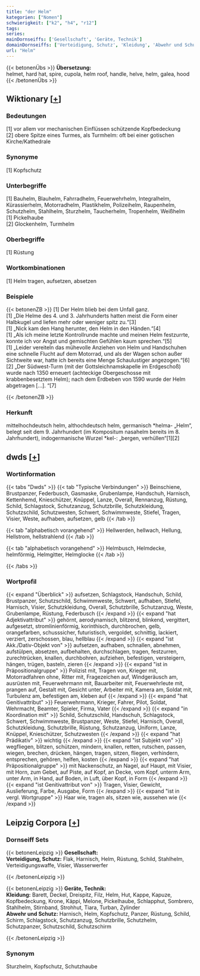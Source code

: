 ```yaml
---
title: "der Helm"
kategorien: ["Nomen"]
schwierigkeit: ["k2", "h4", "r12"]
tags:
series:
mainDornseiffs: ['Gesellschaft', 'Geräte, Technik']
domainDornseiffs: ['Verteidigung, Schutz', 'Kleidung', 'Abwehr und Schutz']
url: "Helm"
---
```


{{< betonenÜbs >}}
**Übersetzung:**  
helmet, hard hat, spire, cupola, helm roof, handle, helve, helm, galea, hood  
{{< /betonenÜbs >}}

## Wiktionary [[+](https://de.wiktionary.org/wiki/Helm)]

### Bedeutungen
[1] vor allem vor mechanischen Einflüssen schützende Kopfbedeckung  
[2] obere Spitze eines Turmes, als Turmhelm: oft bei einer gotischen Kirche/Kathedrale  

### Synonyme
[1] Kopfschutz  

### Unterbegriffe
[1] Bauhelm, Blauhelm, Fahrradhelm, Feuerwehrhelm, Integralhelm, Kürassierhelm, Motorradhelm, Plastikhelm, Polizeihelm, Raupenhelm, Schutzhelm, Stahlhelm, Sturzhelm, Taucherhelm, Tropenhelm, Weißhelm  
[1] Pickelhaube  
[2] Glockenhelm, Turmhelm  

### Oberbegriffe
[1] Rüstung  

### Wortkombinationen
[1] Helm tragen, aufsetzen, absetzen  

### Beispiele
{{< betonenZB >}}
[1] Der Helm blieb bei dem Unfall ganz.  
[1] „Die Helme des 4. und 3. Jahrhunderts hatten meist die Form einer Halbkugel und liefen mehr oder weniger spitz zu.“[3]  
[1] „Nick kam den Hang herunter, den Helm in den Händen.“[4]  
[1] „Als ich meine letzte Kontrollrunde machte und meinen Helm festzurrte, konnte ich vor Angst und gemischten Gefühlen kaum sprechen.“[5]  
[1] „Leider vereiteln das mühevolle Anziehen von Helm und Handschuhen eine schnelle Flucht auf dem Motorrad, und als der Wagen schon außer Sichtweite war, hatte ich bereits eine Menge Schaulustiger angezogen.“[6]  
[2] „Der Südwest-Turm (mit der Gottsleichnamskapelle im Erdgeschoß) wurde nach 1350 erneuert (achteckige Obergeschosse mit krabbenbesetztem Helm); nach dem Erdbeben von 1590 wurde der Helm abgetragen […]. “[7]  

{{< /betonenZB >}}
### Herkunft
mittelhochdeutsch helm, althochdeutsch helm, germanisch *helma- „Helm“, belegt seit dem 9. Jahrhundert (im Kompositum nasahelm bereits im 8. Jahrhundert), indogermanische Wurzel *kel-: „bergen, verhüllen“[1][2]  



## dwds [[+](https://www.dwds.de/wb/Helm)]

### Wortinformation
{{< tabs "Dwds" >}}
{{< tab "Typische Verbindungen" >}}
Beinschiene, Brustpanzer, Federbusch, Gasmaske, Grubenlampe, Handschuh, Harnisch, Kettenhemd, Knieschützer, Knüppel, Lanze, Overall, Rennanzug, Rüstung, Schild, Schlagstock, Schutzanzug, Schutzbrille, Schutzkleidung, Schutzschild, Schutzwesten, Schwert, Schwimmweste, Stiefel, Tragen, Visier, Weste, aufhaben, aufsetzen, gelb
{{< /tab >}}

{{< tab "alphabetisch vorangehend" >}}
Hellwerden, hellwach, Hellung, Hellstrom, hellstrahlend
{{< /tab >}}

{{< tab "alphabetisch vorangehend" >}}
Helmbusch, Helmdecke, helmförmig, Helmgitter, Helmglocke
{{< /tab >}}

{{< /tabs >}}

### Wortprofil
{{< expand "Überblick" >}} aufsetzen, Schlagstock, Handschuh, Schild, Brustpanzer, Schutzschild, Schwimmweste, Schwert, aufhaben, Stiefel, Harnisch, Visier, Schutzkleidung, Overall, Schutzbrille, Schutzanzug, Weste, Grubenlampe, Rüstung, Federbusch {{< /expand >}}
{{< expand "hat Adjektivattribut" >}} gehörnt, aerodynamisch, blitzend, blinkend, vergittert, aufgesetzt, stromlinienförmig, korinthisch, durchbrochen, gelb, orangefarben, schusssicher, futuristisch, vergoldet, schnittig, lackiert, verziert, zerschossen, blau, hellblau {{< /expand >}}
{{< expand "ist Akk./Dativ-Objekt von" >}} aufsetzen, aufhaben, schnallen, abnehmen, aufstülpen, absetzen, aufbehalten, durchschlagen, tragen, festzurren, zurechtrücken, knallen, durchbohren, aufziehen, befestigen, versteigern, hängen, trügen, basteln, zieren {{< /expand >}}
{{< expand "ist in Präpositionalgruppe" >}} Polizist mit, Tragen von, Krieger mit, Motorradfahren ohne, Ritter mit, Fragezeichen auf, Windgeräusch am, ausrüsten mit, Feuerwehrmann mit, Bauarbeiter mit, Feuerwehrleute mit, prangen auf, Gestalt mit, Gesicht unter, Arbeiter mit, Kamera am, Soldat mit, Turbulenz am, befestigen am, kleben auf {{< /expand >}}
{{< expand "hat Genitivattribut" >}} Feuerwehrmann, Krieger, Fahrer, Pilot, Soldat, Wehrmacht, Beamter, Spieler, Firma, Vater {{< /expand >}}
{{< expand "in Koordination mit" >}} Schild, Schutzschild, Handschuh, Schlagstock, Schwert, Schwimmweste, Brustpanzer, Weste, Stiefel, Harnisch, Overall, Schutzkleidung, Schutzbrille, Rüstung, Schutzanzug, Uniform, Lanze, Knüppel, Knieschützer, Schutzwesten {{< /expand >}}
{{< expand "hat Prädikativ" >}} wichtig {{< /expand >}}
{{< expand "ist Subjekt von" >}} wegfliegen, blitzen, schützen, mindern, knallen, retten, rutschen, passen, wiegen, brechen, drücken, hängen, tragen, sitzen, fliegen, verhindern, entsprechen, gehören, helfen, kosten {{< /expand >}}
{{< expand "hat Präpositionalgruppe" >}} mit Nackenschutz, an Nagel, auf Haupt, mit Visier, mit Horn, zum Gebet, auf Piste, auf Kopf, an Decke, vom Kopf, unterm Arm, unter Arm, in Hand, auf Boden, in Luft, über Kopf, in Form {{< /expand >}}
{{< expand "ist Genitivattribut von" >}} Tragen, Visier, Gewicht, Auslieferung, Farbe, Ausgabe, Form {{< /expand >}}
{{< expand "ist in vergl. Wortgruppe" >}} Haar wie, tragen als, sitzen wie, aussehen wie {{< /expand >}}

## Leipzig Corpora [[+](https://corpora.uni-leipzig.de/en/res?word=Helm&corpusId=deu_newscrawl-public_2018)]

### Dornseiff Sets
{{< betonenLeipzig >}}
**Gesellschaft:**  
**Verteidigung, Schutz:** Flak, Harnisch, Helm, Rüstung, Schild, Stahlhelm, Verteidigungswaffe, Visier, Wasserwerfer  

{{< /betonenLeipzig >}}


{{< betonenLeipzig >}}
**Geräte, Technik:**  
**Kleidung:** Barett, Deckel, Dreispitz, Filz, Helm, Hut, Kappe, Kapuze, Kopfbedeckung, Krone, Käppi, Melone, Pickelhaube, Schlapphut, Sombrero, Stahlhelm, Stirnband, Strohhut, Tiara, Turban, Zylinder  
**Abwehr und Schutz:** Harnisch, Helm, Kopfschutz, Panzer, Rüstung, Schild, Schirm, Schlagstock, Schutzanzug, Schutzbrille, Schutzhelm, Schutzpanzer, Schutzschild, Schutzschirm  

{{< /betonenLeipzig >}}

### Synonym
Sturzhelm, Kopfschutz, Schutzhaube

